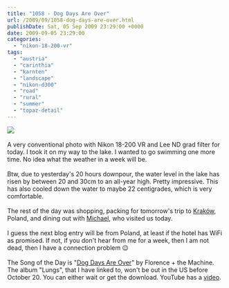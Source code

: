 ```yaml
---
title: "1058 - Dog Days Are Over"
url: /2009/09/1058-dog-days-are-over.html
publishDate: Sat, 05 Sep 2009 23:29:00 +0000
date: 2009-09-05 23:29:00
categories: 
  - "nikon-18-200-vr"
tags: 
  - "austria"
  - "carinthia"
  - "karnten"
  - "landscape"
  - "nikon-d300"
  - "road"
  - "rural"
  - "summer"
  - "topaz-detail"
---
```

<a href="https://d25zfm9zpd7gm5.cloudfront.net/1200x1200/2009/20090905_171510_ps.jpg" target="_blank"><img src="https://d25zfm9zpd7gm5.cloudfront.net/0600x0600/2009/20090905_171510_ps.jpg"/></a><br/><br/>A very conventional photo with Nikon 18-200 VR and Lee ND grad filter for today. I took it on my way to the lake. I wanted to go swimming one more time. No idea what the weather in a week will be.<br/><br/>Btw, due to yesterday's 20 hours downpour, the water level in the lake has risen by between 20 and 30cm to an all-year high. Pretty impressive. This has also cooled down the water to maybe 22 centigrades, which is very comfortable.<br/><br/> The rest of the day was shopping, packing for tomorrow's trip to <a href="http://en.wikipedia.org/wiki/Krak%C3%B3w" target="_blank">Kraków</a>, Poland, and dining out with <a href="/2007/12/425-michael-and-happy-fish.html" target="_blank">Michael</a>, who visited us today.<br/><br/>I guess the next blog entry will be from Poland, at least if the hotel has WiFi as promised. If not, if you don't hear from me for a week, then I am not dead, then I have a connection problem 😉<br/><br/>The Song of the Day is "<a href="http://www.lyricsmode.com/lyrics/f/florence_and_the_machine/dog_days_are_over.html" target="_blank">Dog Days Are Over</a>" by Florence + the Machine. The album "Lungs", that I have linked to, won't be out in the US before October 20. You can either wait or get the download. YouTube has a <a href="http://www.youtube.com/watch?v=s0ZPTFfpO40" target="_blank">video</a>.
